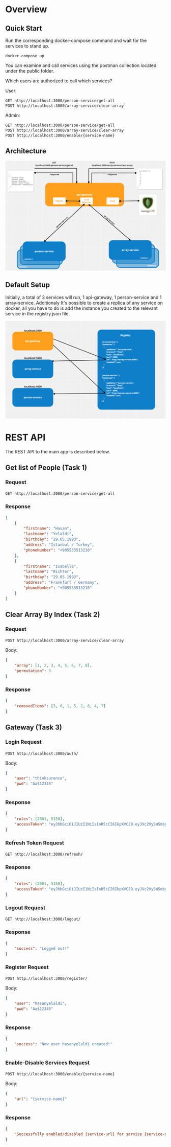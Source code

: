 # Overview

## Quick Start

Run the corresponding docker-compose command and wait for the services to stand up.

```
docker-compose up
```

You can examine and call services using the postman collection located under the public folder.

Which users are authorized to call which services?

User:

```
GET http://localhost:3000/person-service/get-all
POST http://localhost:3000/array-service/clear-array`
```

Admin:

```
GET http://localhost:3000/person-service/get-all
POST http://localhost:3000/array-service/clear-array
POST http://localhost:3000/enable/{service-name}
```

## Architecture

![Arc](https://github.com/hasanyelaldi/hasanyelaldi-thinksurance/blob/main/public/thk_arch.png)

## Default Setup

Initially, a total of 3 services will run, 1 api-gateway, 1 person-service and 1 array-service.
Additionaly It's possible to create a replica of any service on docker, all you have to do is add the instance you created to the relevant service in the registry.json file.

![Default](https://github.com/hasanyelaldi/hasanyelaldi-thinksurance/blob/main/public/default_setup.png)

# REST API

The REST API to the main app is described below.

## Get list of People (Task 1)

### Request

`GET http://localhost:3000/person-service/get-all`

### Response

```json
[
	{
		"firstname": "Hasan",
		"lastname": "Yelaldi",
		"birthday": "29.05.1993",
		"address": "İstanbul / Turkey",
		"phoneNumber": "+905533513210"
	},
	{
		"firstname": "Isabelle",
		"lastname": "Richter",
		"birthday": "29.05.1993",
		"address": "Frankfurt / Germany",
		"phoneNumber": "+905533513210"
	}
]
```

## Clear Array By Index (Task 2)

### Request

`POST http://localhost:3000/array-service/clear-array`

Body:

```json
{
	"array": [1, 2, 3, 4, 5, 6, 7, 8],
	"permutation": 3
}
```

### Response

```json
{
	"removedItems": [3, 6, 1, 5, 2, 8, 4, 7]
}
```

## Gateway (Task 3)

### Login Request

`POST http://localhost:3000/auth/`

Body:

```json
{
	"user": "thinksurance",
	"pwd": "Aa$12345"
}
```

### Response

```json
{
	"roles": [2001, 5150],
	"accessToken": "eyJhbGciOiJIUzI1NiIsInR5cCI6IkpXVCJ9.eyJVc2VySW5mbyI6eyJ1c2VybmFtZSI6InRoaW5rc3VyYW5jZSIsInJvbGVzIjpbMjAwMSwxOTg0LDUxNTBdfSwiaWF0IjoxNjUzMTQ1NjkyLCJleHAiOjE2NTMxNDU5OTJ9.gEF2kBmMbtcjSs1HmAEGHIbRaFy4CXMBBrDrMSd5llY"
}
```

### Refresh Token Request

`GET http://localhost:3000/refresh/`

### Response

```json
{
	"roles": [2001, 5150],
	"accessToken": "eyJhbGciOiJIUzI1NiIsInR5cCI6IkpXVCJ9.eyJVc2VySW5mbyI6eyJ1c2VybmFtZSI6InRoaW5rc3VyYW5jZSIsInJvbGVzIjpbMjAwMSwxOTg0LDUxNTBdfSwiaWF0IjoxNjUzMTQ1NjkyLCJleHAiOjE2NTMxNDU5OTJ9.gEF2kBmMbtcjSs1HmAEGHIbRaFy4CXMBBrDrMSd5llY"
}
```

### Logout Request

`GET http://localhost:3000/logout/`

### Response

```json
{
	"success": "Logged out!"
}
```

### Register Request

`POST http://localhost:3000/register/`

Body:

```json
{
	"user": "hasanyelaldi",
	"pwd": "Aa$12345"
}
```

### Response

```json
{
	"success": "New user hasanyelaldi created!"
}
```

### Enable-Disable Services Request

`POST http://localhost:3000/enable/{service-name}`

Body:

```json
{
	"url": "{service-name}"
}
```

### Response

```json
{
	"Successfully enabled/disabled {service-url} for service {service-name}"
}
```
